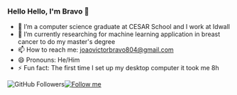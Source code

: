 ### Hello Hello, I'm Bravo 👋


- 🔭 I’m a computer science graduate at CESAR School and I work at Idwall
- 🚀 I’m currently researching for machine learning application in breast cancer to do my master's degree
- 📫 How to reach me: joaovictorbravo804@gmail.com
- 😄 Pronouns: He/Him
- ⚡ Fun fact: The first time I set up my desktop computer it took me 8h

![GitHub Followers](https://img.shields.io/github/followers/JVBravoo?style=social)[![Follow me](https://img.shields.io/twitter/follow/BravoJvictor?style=social)](https://twitter.com/BravoJvictor)
